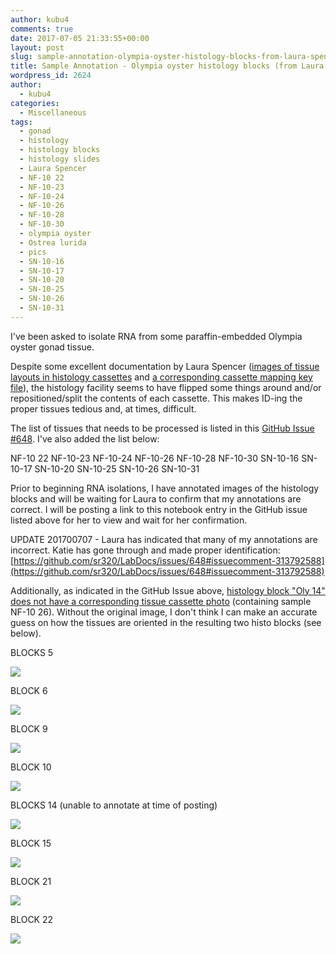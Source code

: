 ```yaml
---
author: kubu4
comments: true
date: 2017-07-05 21:33:55+00:00
layout: post
slug: sample-annotation-olympia-oyster-histology-blocks-from-laura-spencer
title: Sample Annotation - Olympia oyster histology blocks (from Laura Spencer)
wordpress_id: 2624
author:
  - kubu4
categories:
  - Miscellaneous
tags:
  - gonad
  - histology
  - histology blocks
  - histology slides
  - Laura Spencer
  - NF-10 22
  - NF-10-23
  - NF-10-24
  - NF-10-26
  - NF-10-28
  - NF-10-30
  - olympia oyster
  - Ostrea lurida
  - pics
  - SN-10-16
  - SN-10-17
  - SN-10-20
  - SN-10-25
  - SN-10-26
  - SN-10-31
---
```


I've been asked to isolate RNA from some paraffin-embedded Olympia oyster gonad tissue.

Despite some excellent documentation by Laura Spencer ([images of tissue layouts in histology cassettes](https://github.com/laurahspencer/LabNotebook/blob/master/_posts/2017-04-20-Prepping-Histology-Samples.md) and [a corresponding cassette mapping key file](https://github.com/laurahspencer/O.lurida_Stress/blob/master/Data/2017-April-HistoKey.pdf)), the histology facility seems to have flipped some things around and/or repositioned/split the contents of each cassette. This makes ID-ing the proper tissues tedious and, at times, difficult.

The list of tissues that needs to be processed is listed in this [GitHub Issue #648](https://github.com/sr320/LabDocs/issues/648). I've also added the list below:

NF-10 22
NF-10-23
NF-10-24
NF-10-26
NF-10-28
NF-10-30
SN-10-16
SN-10-17
SN-10-20
SN-10-25
SN-10-26
SN-10-31

Prior to beginning RNA isolations, I have annotated images of the histology blocks and will be waiting for Laura to confirm that my annotations are correct. I will be posting a link to this notebook entry in the GitHub issue listed above for her to view and wait for her confirmation.

UPDATE 201700707 - Laura has indicated that many of my annotations are incorrect. Katie has gone through and made proper identification: [https://github.com/sr320/LabDocs/issues/648#issuecomment-313792588](https://github.com/sr320/LabDocs/issues/648#issuecomment-313792588)



Additionally, as indicated in the GitHub Issue above, [histology block "Oly 14" does not have a corresponding tissue cassette photo](https://github.com/sr320/LabDocs/issues/648#issuecomment-313213160) (containing sample NF-10 26). Without the original image, I don't think I can make an accurate guess on how the tissues are oriented in the resulting two histo blocks (see below).



BLOCKS 5

[![](https://eagle.fish.washington.edu/Arabidopsis/Oly5_histo_block.png)](http://eagle.fish.washington.edu/Arabidopsis/Oly5_histo_block.png)



BLOCK 6

[![](https://eagle.fish.washington.edu/Arabidopsis/Oly6_histo_block.png)](http://eagle.fish.washington.edu/Arabidopsis/Oly6_histo_block.png)





BLOCK 9

[![](https://eagle.fish.washington.edu/Arabidopsis/Oly9_histo_block.png)](http://eagle.fish.washington.edu/Arabidopsis/Oly9_histo_block.png)





BLOCK 10

[![](https://eagle.fish.washington.edu/Arabidopsis/Oly10_histo_block.png)](http://eagle.fish.washington.edu/Arabidopsis/Oly10_histo_block.png)





BLOCKS 14 (unable to annotate at time of posting)

[![](https://eagle.fish.washington.edu/Arabidopsis/Oly14_histo_blocks_no_annotation.jpg)](http://eagle.fish.washington.edu/Arabidopsis/Oly14_histo_blocks_no_annotation.jpg)







BLOCK 15

[![](https://eagle.fish.washington.edu/Arabidopsis/Oly15_histo_block.png)](http://eagle.fish.washington.edu/Arabidopsis/Oly15_histo_block.png)







BLOCK 21

[![](https://eagle.fish.washington.edu/Arabidopsis/Oly21_histo_block.png)](http://eagle.fish.washington.edu/Arabidopsis/Oly21_histo_block.png)









BLOCK 22

[![](https://eagle.fish.washington.edu/Arabidopsis/Oly22_histo_block.png)](http://eagle.fish.washington.edu/Arabidopsis/Oly22_histo_block.png)
